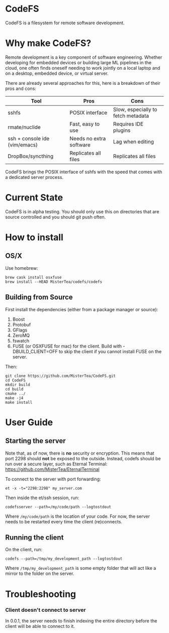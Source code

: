 # CodeFS
CodeFS is a filesystem for remote software development.

# Why make CodeFS?

Remote development is a key component of software engineering.  Whether developing for embedded devices or building large ML pipelines in the cloud, one often finds oneself needing to work jointly on a local laptop and on a desktop, embedded device, or virtual server.

There are already several approaches for this, here is a breakdown of their pros and cons:

| Tool                          | Pros                    | Cons                               |
| ----------------------------- | ----------------------- | ---------------------------------- |
| sshfs                         | POSIX interface         | Slow, especially to fetch metadata |
| rmate/nuclide                 | Fast, easy to use       | Requires IDE plugins               |
| ssh + console ide (vim/emacs) | Needs no extra software | Lag when editing                   |
| DropBox/syncthing             | Replicates all files    | Replicates all files               |


CodeFS brings the POSIX interface of sshfs with the speed that comes with a dedicated server process.

# Current State

CodeFS is in alpha testing.  You should only use this on directories that are source controlled and you should git push often.

# How to install

## OS/X

Use homebrew:

```
brew cask install osxfuse
brew install --HEAD MisterTea/codefs/codefs
```

## Building from Source

First install the dependencies (either from a package manager or source):

1. Boost
2. Protobuf
3. GFlags
4. ZeroMQ
5. fswatch
6. FUSE (or OSXFUSE for mac) for the client.  Build with -DBUILD_CLIENT=OFF to skip the client if you cannot install FUSE on the server.

Then:

```
git clone https://github.com/MisterTea/CodeFS.git
cd CodeFS
mkdir build
cd build
cmake ../
make -j4
make install
```

# User Guide

## Starting the server

Note that, as of now, there is **no** security or encryption.  This means that port 2298 should **not** be exposed to the outside.  Instead, codefs should be run over a secure layer, such as Eternal Terminal: https://github.com/MisterTea/EternalTerminal

To connect to the server with port forwarding:

```
et -x -t="2298:2298" my_server.com
```

Then inside the et/ssh session, run:

```
codefsserver --path=/my/code/path --logtostdout
```

Where ```/my/code/path``` is the location of your code.  For now, the server needs to be restarted every time the client (re)connects.

## Running the client

On the client, run:

```
codefs --path=/tmp/my_development_path --logtostdout
```

Where ```/tmp/my_development_path``` is some empty folder that will act like a mirror to the folder on the server.

# Troubleshooting

### Client doesn't connect to server

In 0.0.1, the server needs to finish indexing the entire directory before the client will be able to connect to it.
